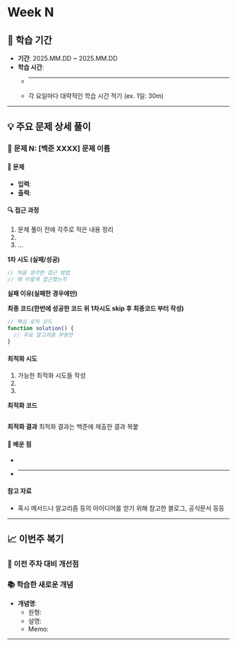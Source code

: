 # Week N

## 📅 학습 기간

- **기간**: 2025.MM.DD ~ 2025.MM.DD
- **학습 시간**:
  - ***
  - 각 요일마다 대략적인 학습 시간 적기 (ex. 1일: 30m)

---

## 💡 주요 문제 상세 풀이

### 📝 문제 N: [백준 XXXX] 문제 이름

#### 🎯 문제

- **입력**:
- **출력**:

#### 🔍 접근 과정

1. 문제 풀이 전에 각주로 적은 내용 정리
2.
3. ...

**1차 시도 (실패/성공)**

```javascript
// 처음 생각한 접근 방법
// 왜 이렇게 접근했는지
```

**실패 이유(실패한 경우에만)**

**최종 코드(한번에 성공한 코드 위 1차시도 skip 후 최종코드 부터 작성)**

```javascript
// 핵심 로직 코드
function solution() {
  // 주요 알고리즘 부분만
}
```

#### 최적화 시도

1. 가능한 최적화 시도들 작성
2.
3.

**최적화 코드**

```javascript

```

**최적화 결과**
최적화 결과는 백준에 제출한 결과 복붙

#### 💭 배운 점

-
- ***

#### 참고 자료

- 혹시 메서드나 알고리즘 등의 아이디어를 얻기 위해 참고한 블로그, 공식문서 등등

---

## 📈 이번주 복기

### 🔄 이전 주차 대비 개선점

### 📚 학습한 새로운 개념

- **개념명**:
  - 원형:
  - 설명:
  - Memo:

---
